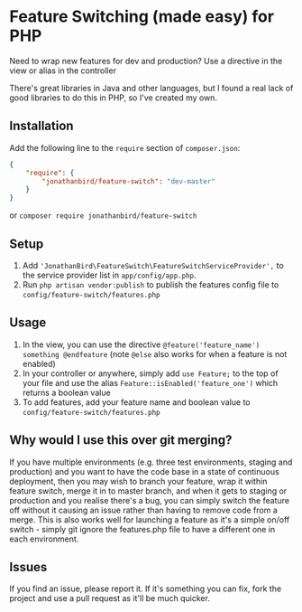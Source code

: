 Feature Switching (made easy) for PHP
======================

Need to wrap new features for dev and production? Use a directive in the view or alias in the controller

There's great libraries in Java and other languages, but I found a real lack of good libraries to do this in PHP, so I've created my own.

## Installation

Add the following line to the `require` section of `composer.json`:

```json
{
    "require": {
        "jonathanbird/feature-switch": "dev-master"
    }
}
```

or `composer require jonathanbird/feature-switch`

## Setup

1. Add `'JonathanBird\FeatureSwitch\FeatureSwitchServiceProvider',` to the service provider list in `app/config/app.php`.
2. Run `php artisan vendor:publish` to publish the features config file to `config/feature-switch/features.php`


## Usage

1. In the view, you can use the directive ```@feature('feature_name') something @endfeature``` (note `@else` also works for when a feature is not enabled)
2. In your controller or anywhere, simply add `use Feature;` to the top of your file and use the alias ```Feature::isEnabled('feature_one')``` which returns a boolean value
3. To add features, add your feature name and boolean value to `config/feature-switch/features.php`

## Why would I use this over git merging?
If you have multiple environments (e.g. three test environments, staging and production) and you want to have the code base in a state of continuous deployment, then you may wish to branch your feature, wrap it within feature switch, merge it in to master branch, and when it gets to staging or production and you realise there's a bug, you can simply switch the feature off without it causing an issue rather than having to remove code from a merge. This is also works well for launching a feature as it's a simple on/off switch - simply git ignore the features.php file to have a different one in each environment.

## Issues
If you find an issue, please report it. If it's something you can fix, fork the project and use a pull request as it'll be much quicker.
